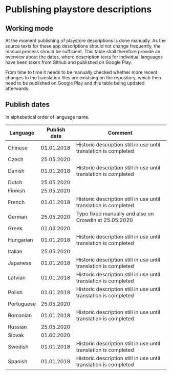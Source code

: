 # Publishing playstore descriptions

## Working mode

At the moment publishing of playstore descriptions is done manually. As the source texts for these app descriptions should not change frequently, the manual process should be sufficient.
This table shall therefore provide an overview about the dates, where description texts for individual languages have been 
taken from Github and published on Google Play. 

From time to time it needs to be manually checked whether more recent changes to the translation files are existsing on the 
repository, which then need to be published on Google Play and this table being updated afterwards.

## Publish dates

In alphabetical order of language name.

|Language  |Publish date|Comment                                                         | 
|----------|------------|----------------------------------------------------------------|
|Chinese   |01.01.2018  |Historic description still in use until translation is completed| 
|Czech     |25.05.2020  |                                                                |
|Danish    |01.01.2018  |Historic description still in use until translation is completed|
|Dutch     |25.05.2020  |                                                                |
|Finnish   |25.05.2020  |                                                                |
|French    |01.01.2018  |Historic description still in use until translation is completed|
|German    |25.05.2020  |Typo fixed manually and also on Crowdin at 25.05.2020           |
|Greek     |01.06.2020  |                                                                |
|Hungarian |01.01.2018  |Historic description still in use until translation is completed|
|Italian   |25.05.2020  |                                                                |
|Japanese  |01.01.2018  |Historic description still in use until translation is completed|
|Latvian   |01.01.2018  |Historic description still in use until translation is completed|
|Polish    |01.01.2018  |Historic description still in use until translation is completed|
|Portuguese|25.05.2020  |                                                                |
|Romanian  |01.01.2018  |Historic description still in use until translation is completed|
|Russian   |25.05.2020  |                                                                |
|Slovak    |01.60.2020  |                                                                |
|Swedish   |01.01.2018  |Historic description still in use until translation is completed|
|Spanish   |01.01.2018  |Historic description still in use until translation is completed|
